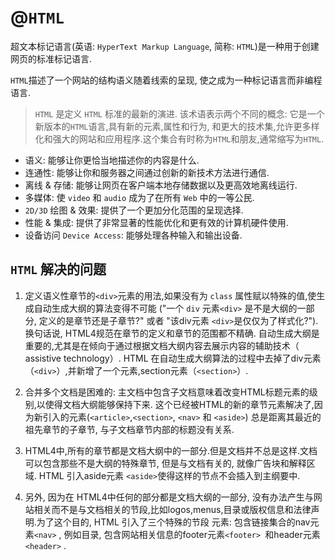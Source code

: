 # @`HTML`

超文本标记语言(英语: `HyperText Markup Language`, 简称: `HTML`)是一种用于创建网页的标准标记语言.

`HTML`描述了一个网站的结构语义随着线索的呈现, 使之成为一种标记语言而非编程语言.

> `HTML` 是定义 `HTML` 标准的最新的演进. 该术语表示两个不同的概念:
它是一个新版本的`HTML`语言,具有新的元素,属性和行为,
和更大的技术集,允许更多样化和强大的网站和应用程序.这个集合有时称为`HTML`和朋友,通常缩写为`HTML`.

- 语义: 能够让你更恰当地描述你的内容是什么.
- 连通性: 能够让你和服务器之间通过创新的新技术方法进行通信.
- 离线 & 存储: 能够让网页在客户端本地存储数据以及更高效地离线运行.
- 多媒体: 使 `video` 和 `audio` 成为了在所有 `Web` 中的一等公民.
- `2D/3D` 绘图 & 效果: 提供了一个更加分化范围的呈现选择.
- 性能 & 集成: 提供了非常显著的性能优化和更有效的计算机硬件使用.
- 设备访问 `Device Access`: 能够处理各种输入和输出设备.

## `HTML` 解决的问题
1.  定义语义性章节的`<div>`元素的用法,如果没有为 `class` 属性赋以特殊的值,使生成自动生成大纲的算法变得不可能 ("一个 `div` 元素`<div>` 是不是大纲的一部分, 定义的是章节还是子章节?" 或者 "该div元素 `<div>`是仅仅为了样式化?").换句话说, HTML4规范在章节的定义和章节的范围都不精确. 自动生成大纲是重要的,尤其是在倾向于通过根据文档大纲内容去展示内容的辅助技术（ assistive technology）. HTML 在自动生成大纲算法的过程中去掉了div元素（`<div>`）,并新增了一个元素,section元素（`<section>`）.

2. 合并多个文档是困难的: 主文档中包含子文档意味着改变HTML标题元素的级别,以使得文档大纲能够保持下来. 这个已经被HTML的新的章节元素解决了,因为新引入的元素(`<article>`,`<section>`, `<nav>` 和 `<aside>`) 总是距离其最近的祖先章节的子章节, 与子文档章节内部的标题没有关系.

3. HTML4中,所有的章节都是文档大纲中的一部分.但是文档并不总是这样.文档可以包含那些不是大纲的特殊章节, 但是与文档有关的, 就像广告块和解释区域. HTML 引入aside元素 `<aside>`使得这样的节点不会插入到主纲要中.

4. 另外, 因为在 HTML4中任何的部分都是文档大纲的一部分, 没有办法产生与网站相关而不是与文档相关的节段,比如logos,menus,目录或版权信息和法律声明.为了这个目的, HTML 引入了三个特殊的节段 元素:  包含链接集合的nav元素`<nav>` , 例如目录, 包含网站相关信息的footer元素`<footer> `和header元素 `<header>` .
